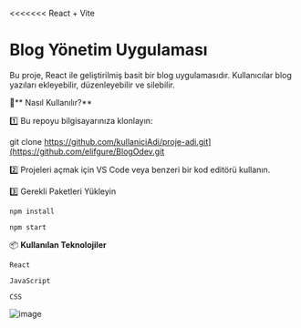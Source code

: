 <<<<<<< React + Vite
# Blog Yönetim Uygulaması

Bu proje, React ile geliştirilmiş basit bir blog uygulamasıdır. Kullanıcılar blog yazıları ekleyebilir, düzenleyebilir ve silebilir.

📌** Nasıl Kullanılır?**

1️⃣ Bu repoyu bilgisayarınıza klonlayın:

git clone https://github.com/kullaniciAdi/proje-adi.git](https://github.com/elifgure/BlogOdev.git

2️⃣ Projeleri açmak için VS Code veya benzeri bir kod editörü kullanın.

3️⃣ Gerekli Paketleri Yükleyin

    npm install
    
    npm start
    

📦 **Kullanılan Teknolojiler**

    React
    
    JavaScript
    
    CSS
    
![image](https://github.com/user-attachments/assets/9b5de31c-25fd-43ea-b10e-b636bbe478fe)

